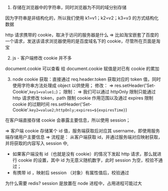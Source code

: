 <!-- cookie -->

1. 存储在浏览器中的字符串，同时浏览器为不同的域分别存储

因为字符串是非结构化的，所以我们使用 k1=v1；k2=v2；k3=v3 的方式结构化数据

http 请求携带的 cookie，取决于访问的服务器是什么
=> 比如淘宝嵌套了百度的一个请求，发送该请求浏览器使用的是百度域名下的 cookie，尽管所在页面是淘宝

2. js - 客户端修改 cookie 并不多

document.cookie 可以查看
给 document.cookie 赋值是对已有 cookie 的累加

3. node cookie
   获取：直接通过 req.header.token 获取对应的 token 值，同时使用字符串方法处理成 object 以供使用；
   修改：
   => res.setHeader('Set-Cookie',`key1=value1;`)；
   限制：
   => 我们可以通过 httpOnly 限制只能通过 http 请求修改 token，path 限制 cookie 作用范围以及通过 expires 限制 cookie 的过期时间
   res.setHeader('Set-Cookie'.`key2=value2;httpOnly;expires=${expiresTime}`)

<!-- session -->

在客户端直接存储 cookie 会暴露主要信息，所以使用 session；

=> 客户端 cookie 存储某个 id 值，服务端获取后对应其 username，即使用服务端存储用户主要信息
=> 流程是：
从客户端获取 id，并通过服务端对应映射获取，并将获取的内容写入 session 中,

- 如果客户端没有 id（也就是没有 cookie）的情况下发起 http 请求，那么就进行 cookie 的设置，其中 id 为无意义随机数字，此时 session 为空，校验不通过；
- 有携带 id ，映射后 session （对象）有属性值后，校验通过

为什么需要 redis?
session 是放置在 node 进程中，占用进程可能过大
